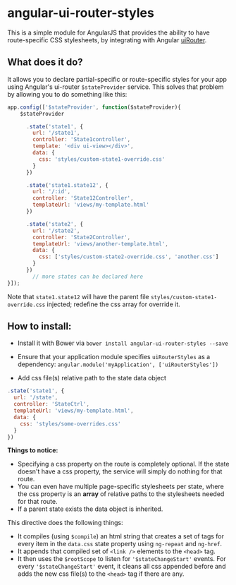 angular-ui-router-styles
====================

This is a simple module for AngularJS that provides the ability to have route-specific CSS stylesheets, by integrating with Angular [uiRouter](https://github.com/angular-ui/ui-router).

What does it do?
---------------

It allows you to declare partial-specific or route-specific styles for your app using
Angular's ui-router `$stateProvider` service. This solves that problem by allowing you to do something like this:

```javascript
app.config(['$stateProvider', function($stateProvider){
    $stateProvider

      .state('state1', {
        url: '/state1',
        controller: 'State1controller',
        template: '<div ui-view></div>',
        data: {
          css: 'styles/custom-state1-override.css'
        }
      })

      .state('state1.state12', {
        url: '/:id',
        controller: 'State12Controller',
        templateUrl: 'views/my-template.html'
      })

      .state('state2', {
        url: '/state2',
        controller: 'State2Controller',
        templateUrl: 'views/another-template.html',
        data: {
          css: ['styles/custom-state2-override.css', 'another.css']
        }
      })
        // more states can be declared here
}]);
```

Note that `state1.state12` will have the parent file `styles/custom-state1-override.css` injected; redefine the css array for override it.

How to install:
---------------

 * Install it with Bower via `bower install angular-ui-router-styles --save`

 * Ensure that your application module specifies `uiRouterStyles` as a dependency: `angular.module('myApplication', ['uiRouterStyles'])`

 * Add css file(s) relative path to the state data object
```javascript
.state('state1', {
  url: '/state',
  controller: 'StateCtrl',
  templateUrl: 'views/my-template.html',
  data: {
    css: 'styles/some-overrides.css'
  }
})
```

**Things to notice:**
* Specifying a css property on the route is completely optional. If the state doesn't have a css property, the service will simply do nothing for that route.
* You can even have multiple page-specific stylesheets per state, where the css property is an **array** of relative paths to the stylesheets needed for that route.
* If a parent state exists the data object is inherited.


This directive does the following things:

* It compiles (using `$compile`) an html string that creates a set of <link /> tags for every item in the `data.css` state property using `ng-repeat` and `ng-href`.
* It appends that compiled set of `<link />` elements to the `<head>` tag.
* It then uses the `$rootScope` to listen for `'$stateChangeStart'` events. For every `'$stateChangeStart'` event, it cleans all css appended before and adds the new css file(s) to the `<head>` tag if there are any.
